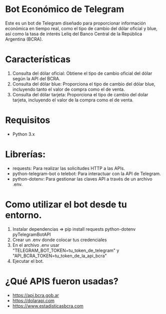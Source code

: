 # Bot Económico de Telegram

Este es un bot de Telegram diseñado para proporcionar información económica en tiempo real, como el tipo de cambio del dólar oficial y blue, así como la tasa de interés Leliq del Banco Central de la República Argentina (BCRA).

# Características

1) Consulta del dólar oficial: Obtiene el tipo de cambio oficial del dólar según la API del BCRA.
2) Consulta del dólar blue: Proporciona el tipo de cambio del dólar blue, incluyendo tanto el valor de compra como el de venta.
3) Consulta del dólar tarjeta: Proporciona el tipo de cambio del dolar tarjeta, incluyendo el valor de la compra como el de venta. 

# Requisitos

- Python 3.x
# Librerías:
- requests: Para realizar las solicitudes HTTP a las APIs.
- python-telegram-bot o telebot: Para interactuar con la API de Telegram.
- python-dotenv: Para gestionar las claves API a través de un archivo .env.

# Como utilizar el bot desde tu entorno. 

1) Instalar dependencias =>  pip install requests python-dotenv pyTelegramBotAPI
2) Crear un .env donde colocar tus credenciales
3) En el archivo .env usar "TELEGRAM_BOT_TOKEN=tu_token_de_telegram" y "API_BCRA_TOKEN=tu_token_de_la_api_bcra"
4) Ejecutar el bot.

# ¿Qué APIS fueron usadas?

- https://api.bcra.gob.ar
- https://dolarapi.com
- https://www.estadisticasbcra.com